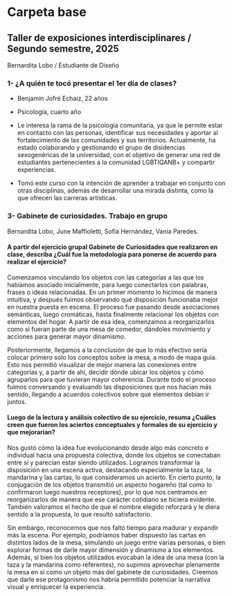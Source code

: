 # Carpeta base

## Taller de exposiciones interdisciplinares / Segundo semestre, 2025

Bernardita Lobo / Estudiante de Diseño

### 1- ¿A quién te tocó presentar el 1er día de clases? 

- Benjamín Jofré Echaiz, 22 años

- Psicología, cuarto año

- Le interesa la rama de la psicología comunitaria, ya que le permite estar en contacto con las personas, identificar sus necesidades y aportar al fortalecimiento de las comunidades y sus territorios. Actualmente, ha estado colaborando y gestionando el grupo de disidencias sexogenéricas de la universidad, con el objetivo de generar una red de estudiantes pertenecientes a la comunidad LGBTIQANB+ y compartir experiencias.

- Tomó este curso con la intención de aprender a trabajar en conjunto con otras disciplinas, además de desarrollar una mirada distinta, como la que ofrecen las carreras artísticas.

### 3- Gabinete de curiosidades. Trabajo en grupo

Bernardita Lobo,  June Maffioletti, Sofía Hernández, Vania Paredes.

#### A partir del ejercicio grupal Gabinete de Curiosidades que realizaron en clase, describa ¿Cuál fue la metodología para ponerse de acuerdo para realizar el ejercicio?

Comenzamos vinculando los objetos con las categorías a las que los habíamos asociado inicialmente, para luego conectarlos con palabras, frases o ideas relacionadas. En un primer momento lo hicimos de manera intuitiva, y después fuimos observando qué disposición funcionaba mejor en nuestra puesta en escena. El proceso fue pasando desde asociaciones semánticas, luego cromáticas, hasta finalmente relacionar los objetos con elementos del hogar. A partir de esa idea, comenzamos a reorganizarlos como si fueran parte de una mesa de comedor, dándoles movimiento y acciones para generar mayor dinamismo.

Posteriormente, llegamos a la conclusión de que lo más efectivo sería colocar primero solo los conceptos sobre la mesa, a modo de mapa guía. Esto nos permitió visualizar de mejor manera las conexiones entre categorías y, a partir de ahí, decidir dónde ubicar los objetos y cómo agruparlos para que tuvieran mayor coherencia. Durante todo el proceso fuimos conversando y evaluando las disposiciones que nos hacían más sentido, llegando a acuerdos colectivos sobre qué elementos debían ir juntos.

#### Luego de la lectura y análisis colectivo de su ejercicio, resuma ¿Cuáles creen que fueron los aciertos conceptuales y formales de su ejercicio y que mejorarían?

Nos gustó cómo la idea fue evolucionando desde algo más concreto e individual hacia una propuesta colectiva, donde los objetos se conectaban entre sí y parecían estar siendo utilizados. Logramos transformar la disposición en una escena activa, destacando especialmente la taza, la mandarina y las cartas, lo que consideramos un acierto. En cierto punto, la conjugación de los objetos transmitió un aspecto hogareño (tal como lo confirmaron luego nuestros receptores), por lo que nos centramos en reorganizarlos de manera que ese carácter cotidiano se hiciera evidente. También valoramos el hecho de que el nombre elegido reforzará y le diera sentido a la propuesta, lo que resultó satisfactorio.

Sin embargo, reconocemos que nos faltó tiempo para madurar y expandir más la escena. Por ejemplo, podríamos haber dispuesto las cartas en distintos lados de la mesa, simulando un juego entre varias personas, o bien explorar formas de darle mayor dimensión y dinamismo a los elementos. Además, si bien los objetos utilizados evocaban la idea de una mesa (con la taza y la mandarina como referentes), no supimos aprovechar plenamente la mesa en sí como un objeto más del gabinete de curiosidades. Creemos que darle ese protagonismo nos habría permitido potenciar la narrativa visual y enriquecer la experiencia.
